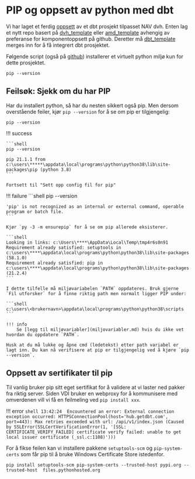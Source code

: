 # PIP og oppsett av python med dbt
Vi har laget et ferdig [oppsett](https://github.com/navikt/dvh_template/tree/dbt_template) av et dbt prosjekt tilpasset NAV dvh. Enten lag et nytt repo basert på [dvh_template](https://github.com/navikt/dvh_template) eller [amd_template](https://github.com/navikt/dvh_template/tree/amd_template) avhengig av preferanse for komponentoppsett på github. Deretter må [dbt_template](https://github.com/navikt/dvh_template/tree/dbt_template) merges inn for å få integrert dbt prosjektet.

Følgende script (også på [github](https://github.com/navikt/dvh_template/blob/dbt_template/dbt/setup_python_env.ps1)) installerer et virtuelt python miljø kun for dette prosjektet. 
```shell
pip --version
```


## Feilsøk: Sjekk om du har PIP

Har du installert python, så har du nesten sikkert også pip.
Men dersom overstående feiler, kjør `pip --version` for å se om pip er tilgjengelig:

```shell
pip --version
```

!!! success

    ```shell
    pip --version

    pip 21.1.1 from c:\users\*****\appdata\local\programs\python\python38\lib\site-packages\pip (python 3.8)
    ```

    Fortsett til "Sett opp config fil for pip"

!!! failure
    ```shell
    pip --version

    'pip' is not recognized as an internal or external command, operable program or batch file.
    ```

    Kjør `py -3 -m ensurepip` for å se om pip allerede eksisterer.

    ```shell
    Looking in links: c:\Users\****\AppData\Local\Temp\tmp4r6s0n91
    Requirement already satisfied: setuptools in c:\users\****\appdata\local\programs\python\python38\lib\site-packages (58.1.0)
    Requirement already satisfied: pip in c:\users\****\appdata\local\programs\python\python38\lib\site-packages (21.2.4)
    ```

    I dette tilfelle må miljøvariabelen `PATH` oppdateres. Bruk gjerne `Fil utforsker` for å finne riktig path men normalt ligger PIP under:

    ```shell
    c:\users\<brukernavn>\appdata\local\programs\python\python38\scripts
    ```

    !!! info
        Se [legg til miljøvariabler](miljovariabler.md) hvis du ikke vet hvordan du oppdatere `PATH`.

    Husk at du må lukke og åpne cmd (ledetekst) etter path variabel er lagt inn. Du kan nå verifisere at pip er tilgjengelig ved å kjøre `pip --version`.

## Oppsett av sertifikater til pip

Til vanlig bruker pip sitt eget sertifikat for å validere at vi laster ned
pakker fra riktig server. Siden VDI bruker en webproxy for å
kommunisere med omverdenen vill vi få en feilmeling ved `pip install xxx`.

!!! error
    ```shell
    13:42:24  Encountered an error: External connection exception occurred:
    HTTPSConnectionPool(host='hub.getdbt.com', port=443): Max retries exceeded
    with url: /api/v1/index.json (Caused by SSLError(SSLCertVerificationError(1,
    '[SSL: CERTIFICATE_VERIFY_FAILED] certificate verify failed: unable to get
    local issuer certificate (_ssl.c:1108)')))
    ```

For å fikse feilen kan vi installere pakkene `setuptools-scm` og `pip-system-certs` som får
pip til å bruke Windows Certificate Store istedenfor.

```shell
pip install setuptools-scm pip-system-certs --trusted-host pypi.org --trusted-host  files.pythonhosted.org
```
